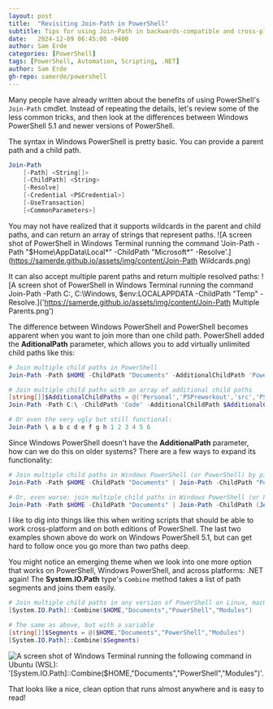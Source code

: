 ```yaml
---
layout: post
title:  "Revisiting Join-Path in PowerShell"
subtitle: Tips for using Join-Path in backwards-compatible and cross-platform PowerShell scripts.
date:   2024-12-09 06:45:00 -0400
author: Sam Erde
categories: [PowerShell]
tags: [PowerShell, Automation, Scripting, .NET]
author: Sam Erde
gh-repo: samerde/powershell
---
```


Many people have already written about the benefits of using PowerShell's `Join-Path` cmdlet. Instead of repeating the details, let's review some of the less common tricks, and then look at the differences between Windows PowerShell 5.1 and newer versions of PowerShell.

The syntax in Windows PowerShell is pretty basic. You can provide a parent path and a child path.

```powershell
Join-Path
    [-Path] <String[]>
    [-ChildPath] <String>
    [-Resolve]
    [-Credential <PSCredential>]
    [-UseTransaction]
    [<CommonParameters>]
```

You may not have realized that it supports wildcards in the parent and child paths, and can return an array of strings that represent paths.
![A screen shot of PowerShell in Windows Terminal running the command 'Join-Path -Path "$Home\AppData\Local*" -ChildPath "Microsoft*" -Resolve'.](https://samerde.github.io/assets/img/content/Join-Path Wildcards.png)

It can also accept multiple parent paths and return multiple resolved paths:
![A screen shot of PowerShell in Windows Terminal running the command Join-Path -Path C:\, C:\Windows, $env:LOCALAPPDATA -ChildPath "Temp" -Resolve.]('https://samerde.github.io/assets/img/content/Join-Path Multiple Parents.png')

The difference between Windows PowerShell and PowerShell becomes apparent when you want to join more than one child path. PowerShell added the **AditionalPath** parameter, which allows you to add virtually unlimited child paths like this:

```powershell
# Join multiple child paths in PowerShell
Join-Path -Path $HOME -ChildPath "Documents" -AdditionalChildPath 'PowerShell'

# Join multiple child paths with an array of additional child paths
[string[]]$AdditionalChildPaths = @('Personal','PSPreworkout','src','PSPreworkout','Public')
Join-Path -Path C:\ -ChildPath 'Code' -AdditionalChildPath $AdditionalChildPaths

# Or even the very ugly but still functional:
Join-Path \ a b c d e f g h 1 2 3 4 5 6
```

Since Windows PowerShell doesn't have the **AdditionalPath** parameter, how can we do this on older systems? There are a few ways to expand its functionality:

```powershell
# Join multiple child paths in Windows PowerShell (or PowerShell) by piping to the next Join-Path:
Join-Path -Path $HOME -ChildPath "Documents" | Join-Path -ChildPath "PowerShell" | Join-Path -ChildPath "Modules"

# Or, even worse: join multiple child paths in Windows PowerShell (or PowerShell) by nesting commands:
Join-Path -Path $HOME -ChildPath "Documents" | Join-Path -ChildPath (Join-Path -Path "PowerShell" -ChildPath "Modules")
```

I like to dig into things like this when writing scripts that should be able to work cross-platform and on both editions of PowerShell. The last two examples shown above do work on Windows PowerShell 5.1, but can get hard to follow once you go more than two paths deep.

You might notice an emerging theme when we look into one more option that works on PowerShell, Windows PowerShell, and across platforms: .NET again! The **System.IO.Path** type's `Combine` method takes a list of path segments and joins them easily.

```powershell
# Join multiple child paths in any version of PowerShell on Linux, macOS, or Windows
[System.IO.Path]::Combine($HOME,"Documents","PowerShell","Modules")

# The same as above, but with a variable
[string[]]$Segments = @($HOME,"Documents","PowerShell","Modules")
[System.IO.Path]::Combine($Segments)
```

![A screen shot of Windows Terminal running the following command in Ubuntu (WSL): '[System.IO.Path]::Combine($HOME,"Documents","PowerShell","Modules")'.](https://samerde.github.io/assets/img/content/Path.Combine.png)

That looks like a nice, clean option that runs almost anywhere and is easy to read!
